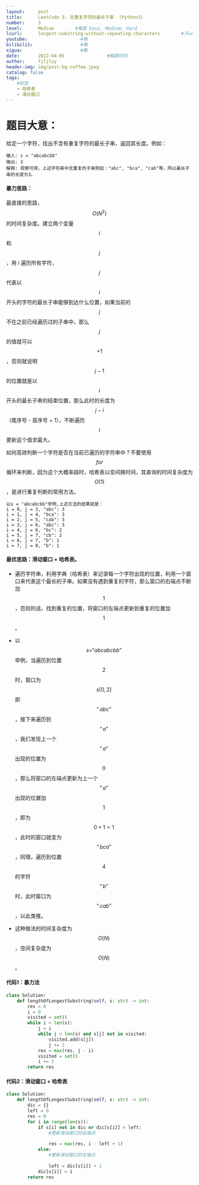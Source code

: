 ```yaml
---
layout:     post
title:      LeetCode 3. 无重复字符的最长子串  (Python3)  
number:     3               
level:      Medium        #难度 Easy, Medium, Hard
lcurl:      longest-substring-without-repeating-characters        #子url
youtube:                    #略
bilibili1:                  #略
xigua:                      #略
date:       2022-04-05                #解题时间
author:     fjljlzy
header-img: img/post-bg-coffee.jpeg
catalog: false
tags: 
    #标签 
    - 哈希表
    - 滑动窗口
---
```

# 题目大意：
给定一个字符，找出不含有重复字符的最长子串，返回其长度。例如：
```
输入: s = "abcabcbb"
输出: 3 
解释: 观察可得，上述字符串中无重复的子串例如："abc", "bca", "cab"等，所以最长子串的长度为3。
```
#### 暴力思路：
最直接的思路，$$O(N^2) $$的时间复杂度。建立两个变量 $$i$$ 和 $$j$$，用 i 遍历所有字符，$$j$$ 代表以 $$i$$ 开头的字符的最长子串能够到达什么位置，如果当前的 $$j$$ 不在之前已经遍历过的子串中，那么 $$j$$ 的值就可以 $$+1$$，否则就说明 $$j - 1$$ 的位置就是以 $$i$$ 开头的最长子串的结束位置，那么此时的长度为 $$j - i$$（尾序号 - 首序号 + 1），不断遍历 $$i$$ 更新这个值求最大。

如何高效判断一个字符是否在当前已遍历的字符串中？不要使用 $$for$$ 循环来判断，因为这个大概率超时，哈希表以空间换时间，其查询的时间复杂度为$$O(1)$$，是进行重复判断的常用方法。

```
以s = "abcabcbb"举例,上述方法的结果就是：
i = 0, j = 3, "abc": 3
i = 1, j = 4, "bca": 3
i = 2, j = 5, "cab": 3
i = 3, j = 6, "abc": 3
i = 4, j = 6, "bc": 2
i = 5, j = 7, "cb": 2
i = 6, j = 7, "b": 1
i = 7, j = 8, "b": 1
```
#### 最优思路：滑动窗口 + 哈希表。
- 遍历字符串，利用字典（哈希表）来记录每一个字符出现的位置，利用一个窗口来代表这个最长的子串。如果没有遇到重复的字符，那么窗口的右端点不断加 $$1$$，否则的话，找到重复的位置，将窗口的左端点更新到重复的位置加 $$1$$。

- 以 $$s = “abcabcbb” $$ 举例，当遍历到位置 $$2$$ 时，窗口为 $$s[0,2]$$ 即 $$“abc”$$，接下来遍历到 $$“a”$$，我们发现上一个 $$“a”$$ 出现的位置为 $$0$$，那么将窗口的左端点更新为上一个 $$“a”$$ 出现的位置加 $$1$$，即为 $$0+1=1$$，此时的窗口就变为 $$“bca”$$，同理，遍历到位置 $$4$$ 的字符 $$“b”$$ 时，此时窗口为 $$“cab”$$，以此类推。
- 这种做法的时间复杂度为$$O(N)$$，空间复杂度为$$O(N)$$。


#### 代码1：暴力法
```python
class Solution:
    def lengthOfLongestSubstring(self, s: str) -> int:
        res = 0
        i = 0
        visited = set()
        while i < len(s):
            j = i
            while j < len(s) and s[j] not in visited:
                visited.add(s[j])
                j += 1
            res = max(res, j - i)
            visited = set()
            i += 1
        return res
```
#### 代码2：滑动窗口 + 哈希表
```python
class Solution:
    def lengthOfLongestSubstring(self, s: str) -> int:
        dic = {}
        left = 0
        res = 0
        for i in range(len(s)):
            if s[i] not in dic or dic[s[i]] < left:
                #更新滑动窗口的右端点
                
                res = max(res, i - left + 1)
            else:
                #更新滑动窗口的左端点
                
                left = dic[s[i]] + 1
            dic[s[i]] = i
        return res
```
